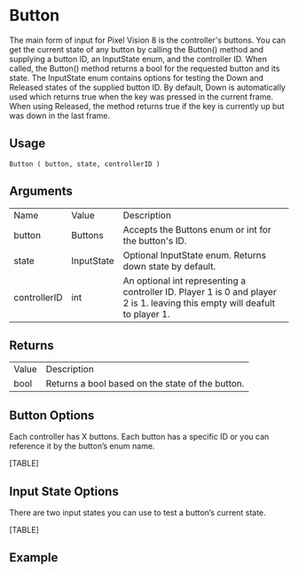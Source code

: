 # Button

The main form of input for Pixel Vision 8 is the controller's buttons. You can get the current state of any button by calling the Button() method and supplying a button ID, an InputState enum, and the controller ID. When called, the Button() method returns a bool for the requested button and its state. The InputState enum contains options for testing the Down and Released states of the supplied button ID. By default, Down is automatically used which returns true when the key was pressed in the current frame. When using Released, the method returns true if the key is currently up but was down in the last frame.

## Usage

`Button ( button, state, controllerID )`

## Arguments

<table>
  <tr>
    <td>Name</td>
    <td>Value</td>
    <td>Description</td>
  </tr>
  <tr>
    <td>button</td>
    <td>Buttons</td>
    <td>Accepts the Buttons enum or int for the button's ID.</td>
  </tr>
  <tr>
    <td>state</td>
    <td>InputState</td>
    <td>Optional InputState enum. Returns down state by default.</td>
  </tr>
  <tr>
    <td>controllerID</td>
    <td>int</td>
    <td>An optional int representing a controller ID. Player 1 is 0 and player 2 is 1. leaving this empty will deafult to player 1.</td>
  </tr>
</table>


## Returns

<table>
  <tr>
    <td>Value</td>
    <td>Description</td>
  </tr>
  <tr>
    <td>bool</td>
    <td>Returns a bool based on the state of the button.</td>
  </tr>
</table>


## Button Options

Each controller has X buttons. Each button has a specific ID or you can reference it by the button’s enum name.

[TABLE]

## Input State Options

There are two input states you can use to test a button’s current state.

[TABLE]

## Example

